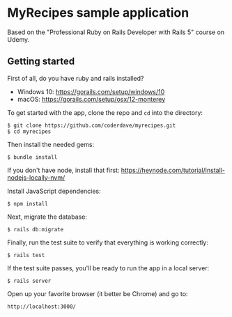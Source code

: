 # MyRecipes sample application

Based on the "Professional Ruby on Rails Developer with Rails 5" course on Udemy.

## Getting started

First of all, do you have ruby and rails installed?

- Windows 10: https://gorails.com/setup/windows/10
- macOS: https://gorails.com/setup/osx/12-monterey

To get started with the app, clone the repo and `cd` into the directory:

```
$ git clone https://github.com/coderdave/myrecipes.git
$ cd myrecipes
```

Then install the needed gems:

```
$ bundle install
```

If you don't have node, install that first: https://heynode.com/tutorial/install-nodejs-locally-nvm/

Install JavaScript dependencies:

```
$ npm install
```

Next, migrate the database:

```
$ rails db:migrate
```

Finally, run the test suite to verify that everything is working correctly:

```
$ rails test
```

If the test suite passes, you'll be ready to run the app in a local server:

```
$ rails server
```

Open up your favorite browser (it better be Chrome) and go to:

```
http://localhost:3000/
```
